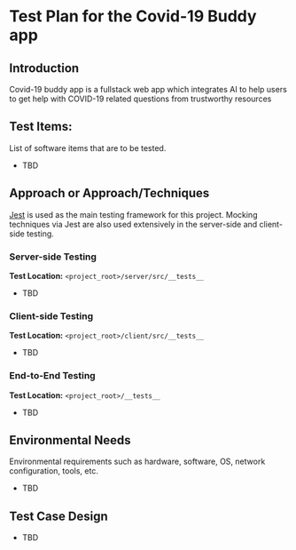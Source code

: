 # Test Plan for the Covid-19 Buddy app

## Introduction
Covid-19 buddy app is a fullstack web app which integrates AI to help users to get help with COVID-19 related questions from trustworthy resources

## Test Items:
List of software items that are to be tested.
* TBD

## Approach or Approach/Techniques
[Jest](https://jestjs.io/) is used as the main testing framework for this project. Mocking techniques via Jest are also used extensively in the server-side and client-side testing.

### Server-side Testing
**Test Location:** `<project_root>/server/src/__tests__`
* TBD


### Client-side Testing
**Test Location:** `<project_root>/client/src/__tests__`
* TBD

### End-to-End Testing
**Test Location:** `<project_root>/__tests__`
* TBD

## Environmental Needs
Environmental requirements such as hardware, software, OS, network configuration, tools, etc.
* TBD

## Test Case Design
* TBD

